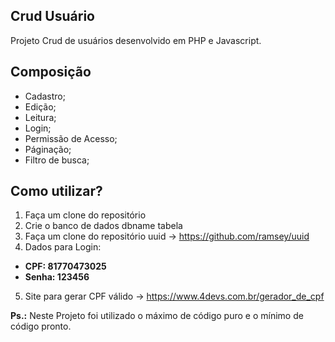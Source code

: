 ## Crud Usuário
Projeto Crud de usuários desenvolvido em PHP e Javascript.

## Composição

- Cadastro;
- Edição;
- Leitura;
- Login;
- Permissão de Acesso;
- Páginação;
- Filtro de busca;

## Como utilizar?

1. Faça um clone do repositório
2. Crie o banco de dados dbname tabela
3. Faça um clone do repositório uuid -> https://github.com/ramsey/uuid
4. Dados para Login: 
- **CPF: 81770473025**
- **Senha: 123456**
5. Site para gerar CPF válido -> https://www.4devs.com.br/gerador_de_cpf

**Ps.:** Neste Projeto foi utilizado o máximo de código puro e o mínimo de código pronto.
